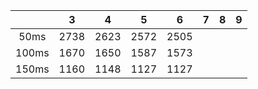 |       |  3   |  4   |  5   |  6   |  7   |  8   |  9   |
| :---: | :--: | :--: | :--: | :--: | :--: | :--: | :--: |
| 50ms  | 2738 | 2623 | 2572 | 2505 |      |      |      |
| 100ms | 1670 | 1650 | 1587 | 1573 |      |      |      |
| 150ms | 1160 | 1148 | 1127 | 1127 |      |      |      |

 

